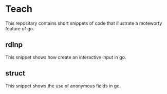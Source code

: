 # Teach

This repositary contains short snippets of code that illustrate a moteworty feature of go.

## rdInp
This snippet shows how create an interactive input in go.  

## struct
This snippet shows the use of anonymous fields in go.  

